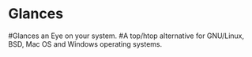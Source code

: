 # Glances
#Glances an Eye on your system. 
#A top/htop alternative for GNU/Linux, BSD, Mac OS and Windows operating systems.
